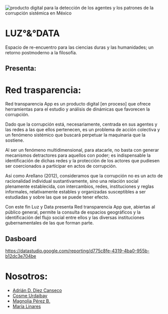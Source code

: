 
![producto digital para la detección de los agentes y los patrones de la corrupción sistémica en México](https://user-images.githubusercontent.com/117612038/205467535-2a8b76df-8f2e-43bd-b4b4-2eb8905b62eb.gif)

# LUZ°&°DATA
Espacio de re-encuentro para las ciencias duras y las humanidades; un retorno postmoderno a la filosofía.

## Presenta:

# Red trasparencia:

Red transparencia App es un producto digital [en proceso] que ofrece herramientas para el
estudio y análisis de dinámicas que favorecen la corrupción.

Dado que la corrupción está, necesariamente, centrada en sus agentes y las redes a
las que ellos pertenecen, es un problema de acción colectiva y un fenómeno
sistémico que buscará perpetuar la maquinaria que la sostiene.

Al ser un fenómeno multidimensional, para atacarle, no basta con generar
mecanismos detractores para aquellos con poder; es indispensable la identificación
de dichas redes y la protección de los actores que pudiesen ser coercionados a
participar en actos de corrupción.

Así como Arellano (2012), consideramos que la corrupción no es un acto de
racionalidad individual sustantivamente, sino una relación social plenamente
establecida, con intercambios, redes, instituciones y reglas informales, relativamente
estables y organizadas susceptibles a ser estudiadas y sobre las que se puede tener
efecto.

Con este fin Luz y Data presenta Red transparencia App que, abiertas al público
general, permite la consulta de espacios geográficos y la identificación del flujo social
entre ellos y las diversas instituciones gubernamentales de las que forman parte.


## Dasboard
https://datastudio.google.com/reporting/d775c8fe-4319-4ba0-955b-b12dc3e704be


# Nosotros:
* [Adrián D. Diez Canseco](https://www.linkedin.com/in/adri%C3%A1n-d-diez-canseco-r-7b124716a/)
* [Cosme Urdaibay](https://www.linkedin.com/in/urdaibayc/)
* [Magnolia Pérez B.](https://www.linkedin.com/in/magnolia-p-51093024a/)
* [María Linares](https://www.linkedin.com/in/gabylinares123/)



